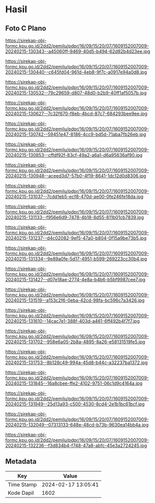 # Hasil

## Foto C Plano

https://sirekap-obj-formc.kpu.go.id/2dd2/pemilu/pdpr/16/09/15/20/07/1609152007009-20240215-130343--a45060ff-9469-40d5-b494-62d82b4d23ee.jpg

https://sirekap-obj-formc.kpu.go.id/2dd2/pemilu/pdpr/16/09/15/20/07/1609152007009-20240215-130440--c645fd04-961d-4eb8-9f7c-a0917e94a0d8.jpg

https://sirekap-obj-formc.kpu.go.id/2dd2/pemilu/pdpr/16/09/15/20/07/1609152007009-20240215-130532--79c29659-d807-48d0-b2b9-40ff1af5057b.jpg

https://sirekap-obj-formc.kpu.go.id/2dd2/pemilu/pdpr/16/09/15/20/07/1609152007009-20240215-130627--7c32f670-f8eb-4bcd-87c7-684293bee9ee.jpg

https://sirekap-obj-formc.kpu.go.id/2dd2/pemilu/pdpr/16/09/15/20/07/1609152007009-20240215-130742--59451e47-8186-4cc9-bd5d-71aba7fb26eb.jpg

https://sirekap-obj-formc.kpu.go.id/2dd2/pemilu/pdpr/16/09/15/20/07/1609152007009-20240215-130853--cffdf92f-83cf-49a2-a6a1-d6a95636af90.jpg

https://sirekap-obj-formc.kpu.go.id/2dd2/pemilu/pdpr/16/09/15/20/07/1609152007009-20240215-130948--aceed3d7-57b0-4f19-8641-1dc12d0d8306.jpg

https://sirekap-obj-formc.kpu.go.id/2dd2/pemilu/pdpr/16/09/15/20/07/1609152007009-20240215-131037--7cdd1eb5-ecf8-470d-ae00-0fe246fe18da.jpg

https://sirekap-obj-formc.kpu.go.id/2dd2/pemilu/pdpr/16/09/15/20/07/1609152007009-20240215-131133--f956e6d9-7478-4b18-8d55-811b01cb7839.jpg

https://sirekap-obj-formc.kpu.go.id/2dd2/pemilu/pdpr/16/09/15/20/07/1609152007009-20240215-131237--d4c02082-9ef5-47a0-b804-0f15a9be73b5.jpg

https://sirekap-obj-formc.kpu.go.id/2dd2/pemilu/pdpr/16/09/15/20/07/1609152007009-20240215-131334--9e89a0fe-5d17-4951-b599-269223cc30b4.jpg

https://sirekap-obj-formc.kpu.go.id/2dd2/pemilu/pdpr/16/09/15/20/07/1609152007009-20240215-131427--d07e18ae-2774-4e8a-b4b6-b5bf9987cee7.jpg

https://sirekap-obj-formc.kpu.go.id/2dd2/pemilu/pdpr/16/09/15/20/07/1609152007009-20240215-131519--a153c2f6-0eba-42cd-98fa-bc596c7a3426.jpg

https://sirekap-obj-formc.kpu.go.id/2dd2/pemilu/pdpr/16/09/15/20/07/1609152007009-20240215-131610--14cac7e1-388f-403d-a461-6ff492b4f7f7.jpg

https://sirekap-obj-formc.kpu.go.id/2dd2/pemilu/pdpr/16/09/15/20/07/1609152007009-20240215-131702--958e6a05-2b8a-4895-8a26-e58131519fe5.jpg

https://sirekap-obj-formc.kpu.go.id/2dd2/pemilu/pdpr/16/09/15/20/07/1609152007009-20240215-131753--8b128c49-994a-45d8-b44c-a32237ba1372.jpg

https://sirekap-obj-formc.kpu.go.id/2dd2/pemilu/pdpr/16/09/15/20/07/1609152007009-20240215-131845--16a8cbee-ffe2-4102-9751-06c1d9c4164a.jpg

https://sirekap-obj-formc.kpu.go.id/2dd2/pemilu/pdpr/16/09/15/20/07/1609152007009-20240215-131949--25d13a93-c500-4530-8cd4-2e1b1bc61bcf.jpg

https://sirekap-obj-formc.kpu.go.id/2dd2/pemilu/pdpr/16/09/15/20/07/1609152007009-20240215-132049--07313133-648e-48cd-b73b-9630ea14bb4a.jpg

https://sirekap-obj-formc.kpu.go.id/2dd2/pemilu/pdpr/16/09/15/20/07/1609152007009-20240215-132236--f3d834b4-f748-47a8-abfc-45e3a2724245.jpg


## Metadata

| Key        | Value               |
| ---------- | ------------------- |
| Time Stamp | 2024-02-17 13:05:41 |
| Kode Dapil | 1602                |



